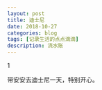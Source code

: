 ```yaml
---
layout: post
title: 迪士尼
date: 2018-10-27
categories: blog
tags: [记录生活的点点滴滴]
description: 流水账
---
```


1 

带安安去迪士尼一天，特别开心。






